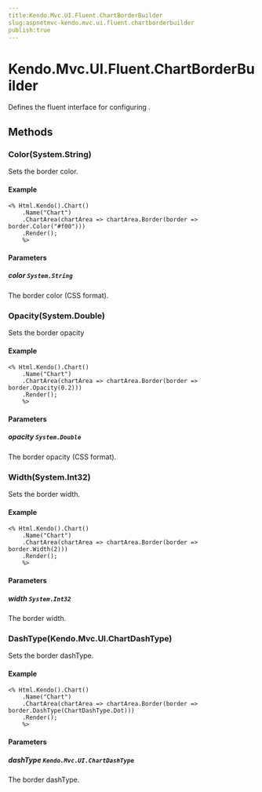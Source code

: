 ```yaml
---
title:Kendo.Mvc.UI.Fluent.ChartBorderBuilder
slug:aspnetmvc-kendo.mvc.ui.fluent.chartborderbuilder
publish:true
---
```


# Kendo.Mvc.UI.Fluent.ChartBorderBuilder

Defines the fluent interface for configuring .

## Methods

### Color(System.String)
Sets the border color.

#### Example
    <% Html.Kendo().Chart()
        .Name("Chart")
        .ChartArea(chartArea => chartArea.Border(border => border.Color("#f00")))
        .Render();
        %>

#### Parameters

##### color `System.String`
The border color (CSS format).

### Opacity(System.Double)
Sets the border opacity

#### Example
    <% Html.Kendo().Chart()
        .Name("Chart")
        .ChartArea(chartArea => chartArea.Border(border => border.Opacity(0.2)))
        .Render();
        %>

#### Parameters

##### opacity `System.Double`
The border opacity (CSS format).

### Width(System.Int32)
Sets the border width.

#### Example
    <% Html.Kendo().Chart()
        .Name("Chart")
        .ChartArea(chartArea => chartArea.Border(border => border.Width(2)))
        .Render();
        %>

#### Parameters

##### width `System.Int32`
The border width.

### DashType(Kendo.Mvc.UI.ChartDashType)
Sets the border dashType.

#### Example
    <% Html.Kendo().Chart()
        .Name("Chart")
        .ChartArea(chartArea => chartArea.Border(border => border.DashType(ChartDashType.Dot)))
        .Render();
        %>

#### Parameters

##### dashType `Kendo.Mvc.UI.ChartDashType`
The border dashType.